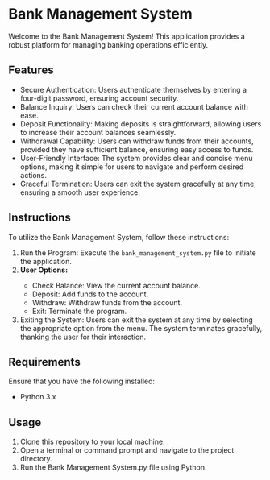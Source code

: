 <h1>Bank Management System</h1>
<p>Welcome to the Bank Management System! This application provides a robust platform for managing banking operations efficiently.</p>

<h2>Features</h2>
<ul>
    <li>Secure Authentication: Users authenticate themselves by entering a four-digit password, ensuring account security.</li>
    <li>Balance Inquiry: Users can check their current account balance with ease.</li>
    <li>Deposit Functionality: Making deposits is straightforward, allowing users to increase their account balances seamlessly.</li>
    <li>Withdrawal Capability: Users can withdraw funds from their accounts, provided they have sufficient balance, ensuring easy access to funds.</li>
    <li>User-Friendly Interface: The system provides clear and concise menu options, making it simple for users to navigate and perform desired actions.</li>
    <li>Graceful Termination: Users can exit the system gracefully at any time, ensuring a smooth user experience.</li>
</ul>

<h2>Instructions</h2>
<p>To utilize the Bank Management System, follow these instructions:</p>
<ol>
    <li>Run the Program: Execute the <code>bank_management_system.py</code> file to initiate the application.</li>
    <li><strong>User Options:</strong></li>
    <ul>
        <li>Check Balance: View the current account balance.</li>
        <li>Deposit: Add funds to the account.</li>
        <li>Withdraw: Withdraw funds from the account.</li>
        <li>Exit: Terminate the program.</li>
    </ul>
    <li>Exiting the System: Users can exit the system at any time by selecting the appropriate option from the menu. The system terminates gracefully, thanking the user for their interaction.</li>
</ol>

<h2>Requirements</h2>
<p>Ensure that you have the following installed:</p>
<ul>
    <li>Python 3.x</li>
</ul>
<h2>Usage</h2>
<ol>
<li>Clone this repository to your local machine.</li>
<li>Open a terminal or command prompt and navigate to the project directory.</li>
<li>Run the <fcode>Bank Management System.py</code> file using Python.</li>
</ol>
